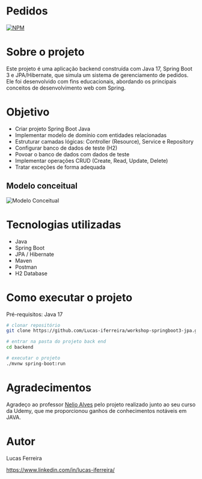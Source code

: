 # Pedidos 
[![NPM](https://img.shields.io/npm/l/react)](https://github.com/Lucas-iferreira/workshop-springboot3-jpa/blob/main/LICENSE) 

# Sobre o projeto

Este projeto é uma aplicação backend construída com Java 17, Spring Boot 3 e JPA/Hibernate, que simula um sistema de gerenciamento de pedidos. Ele foi desenvolvido com fins educacionais, abordando os principais conceitos de desenvolvimento web com Spring.

# Objetivo
- Criar projeto Spring Boot Java
- Implementar modelo de domínio com entidades relacionadas
- Estruturar camadas lógicas: Controller (Resource), Service e Repository
- Configurar banco de dados de teste (H2)
- Povoar o banco de dados com dados de teste
- Implementar operações CRUD (Create, Read, Update, Delete)
- Tratar exceções de forma adequada

## Modelo conceitual
![Modelo Conceitual](assets/modelo-conceitual.jpeg)

# Tecnologias utilizadas
- Java
- Spring Boot
- JPA / Hibernate
- Maven
- Postman
- H2 Database


# Como executar o projeto

Pré-requisitos: Java 17

```bash
# clonar repositório
git clone https://github.com/Lucas-iferreira/workshop-springboot3-jpa.git

# entrar na pasta do projeto back end
cd backend

# executar o projeto
./mvnw spring-boot:run
```

# Agradecimentos
Agradeço ao professor [Nelio Alves](https://www.linkedin.com/in/nelio-alves/) pelo projeto realizado junto ao seu curso da Udemy, que me proporcionou ganhos de conhecimentos notáveis em JAVA.

# Autor

Lucas Ferreira

https://www.linkedin.com/in/lucas-iferreira/
